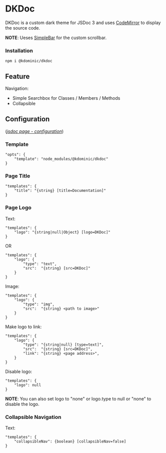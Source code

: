 # DKDoc

DKDoc is a custom dark theme for JSDoc 3 and uses [CodeMirror](https://codemirror.net/doc/manual.html) to display the source code.

**NOTE**: Ueses [SimpleBar](https://grsmto.github.io/simplebar/) for the custom scrollbar.


### Installation
```
npm i @kdominic/dkdoc
```


## Feature
Navigation:
* Simple Searchbox for Classes / Members / Methods
* Collapsible


## Configuration
([*jsdoc page - configuration*](http://usejsdoc.org/about-configuring-jsdoc.html#incorporating-command-line-options-into-the-configuration-file))

### Template
```
"opts": {
    "template": "node_modules/@kdominic/dkdoc"
}
```

### Page Title
```
"templates": {
    "title": "{string} [title=Documentation]"
}
```

### Page Logo
Text:
```
"templates": {
    "logo": "{string|null|Object} [logo=DKDoc]"
}
```
OR
```
"templates": {
    "logo": {
        "type": "text",
        "src":  "{string} [src=DKDoc]"
    }
}
```

Image:

```
"templates": {
    "logo": {
        "type": "img",
        "src":  "{string} <path to image>"
    }
}
```

Make logo to link:
```
"templates": {
    "logo": {
        "type": "{string|null} [type=text]",
        "src":  "{string} [src=DKDoc]",
        "link": "{string} <page address>",
    }
}
```

Disable logo:
```
"templates": {
    "logo": null
}
```
**NOTE**: You can also set logo to "none" or logo.type to null or "none" to disable the logo.

### Collapsible Navigation
Text:
```
"templates": {
    "collapsibleNav": {boolean} [collapsibleNav=false]
}
```

